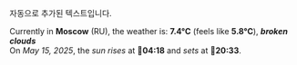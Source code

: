 
자동으로 추가된 텍스트입니다.

<!--START_SECTION:weather:moscow-->
Currently in **Moscow** (RU), the weather is: **7.4°C** (feels like **5.8°C**), ***broken clouds***<br/>
On *May 15, 2025*, the *sun rises* at 🌅**04:18** and *sets* at 🌇**20:33**.
<!--END_SECTION:weather-->
